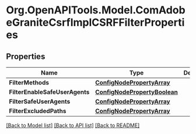 # Org.OpenAPITools.Model.ComAdobeGraniteCsrfImplCSRFFilterProperties
## Properties

Name | Type | Description | Notes
------------ | ------------- | ------------- | -------------
**FilterMethods** | [**ConfigNodePropertyArray**](ConfigNodePropertyArray.md) |  | [optional] 
**FilterEnableSafeUserAgents** | [**ConfigNodePropertyBoolean**](ConfigNodePropertyBoolean.md) |  | [optional] 
**FilterSafeUserAgents** | [**ConfigNodePropertyArray**](ConfigNodePropertyArray.md) |  | [optional] 
**FilterExcludedPaths** | [**ConfigNodePropertyArray**](ConfigNodePropertyArray.md) |  | [optional] 

[[Back to Model list]](../README.md#documentation-for-models) [[Back to API list]](../README.md#documentation-for-api-endpoints) [[Back to README]](../README.md)

